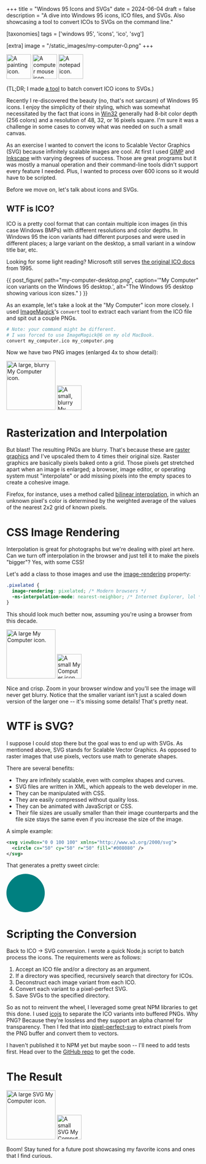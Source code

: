 +++
title = "Windows 95 Icons and SVGs"
date = 2024-06-04
draft = false
description = "A dive into Windows 95 icons, ICO files, and SVGs.  Also showcasing a tool to convert ICOs to SVGs on the command line."

[taxonomies]
tags = ['windows 95', 'icons', 'ico', 'svg']

[extra]
image = "/static_images/my-computer-0.png"
+++

<style>
.pixelated {
  image-rendering: pixelated;
  -ms-interpolation-mode: nearest-neighbor;
}
</style>

<img src="/static_images/drawing-figures.svg" class="img--plain"
width="64" height="64" alt="A painting icon." loading="lazy">
<img src="/static_images/mouse.svg" class="img--plain"
width="64" height="64" alt="A computer mouse icon." loading="lazy">
<img src="/static_images/notepad.svg" class="img--plain"
width="64" height="64" alt="A notepad icon." loading="lazy">

(TL;DR; I made [a tool](https://github.com/jessefalzone/ico-to-svg) to batch
convert ICO icons to SVGs.)

Recently I re-discovered the beauty (no, that's not sarcasm) of Windows 95
icons. I enjoy the simplicity of their styling, which was somewhat necessitated
by the fact that icons in
[Win32](https://en.wikipedia.org/wiki/Windows_API#Major_versions) generally had
8-bit color depth (256 colors) and a resolution of 48, 32, or 16 pixels square.
I'm sure it was a challenge in some cases to convey what was needed on such a
small canvas.

As an exercise I wanted to convert the icons to Scalable Vector Graphics (SVG)
because infinitely scalable images are cool. At first I used
[GIMP](https://www.gimp.org/) and [Inkscape](https://inkscape.org/) with varying
degrees of success. Those are great programs but it was mostly a manual
operation and their command-line tools didn't support every feature I needed.
Plus, I wanted to process over 600 icons so it would have to be scripted.

Before we move on, let's talk about icons and SVGs.

## WTF is ICO?

ICO is a pretty cool format that can contain multiple icon images (in this case
Windows BMPs) with different resolutions and color depths. In Windows 95 the
icon variants had different purposes and were used in different places; a large
variant on the desktop, a small variant in a window title bar, etc.

Looking for some light reading? Microsoft still serves [the original ICO
docs](<https://learn.microsoft.com/en-us/previous-versions/ms997538(v=msdn.10)#whats-in-an-icon>)
from 1995.

{{ post_figure(
  path="my-computer-desktop.png",
  caption='"My Computer" icon variants on the Windows 95 desktop.',
  alt="The Windows 95 desktop showing various icon sizes."
) }}

As an example, let's take a look at the "My Computer" icon more closely. I used
[ImageMagick](https://imagemagick.org/script/convert.php)'s `convert` tool to
extract each variant from the ICO file and spit out a couple PNGs.

```bash
# Note: your command might be different.
# I was forced to use ImageMagick@6 on my old MacBook.
convert my_computer.ico my_computer.png
```

Now we have two PNG images (enlarged 4x to show detail):

<img src="/static_images/my-computer-0.png" class="img--plain" width="128"
height="128" alt="A large, blurry My Computer icon." loading="lazy">
<img src="/static_images/my-computer-1.png" class="img--plain" width="64"
height="64" alt="A small, blurry My Computer icon." loading="lazy">

# Rasterization and Interpolation

But blast! The resulting PNGs are blurry. That's because these are [raster
graphics](https://en.wikipedia.org/wiki/Raster_graphics) and I've upscaled them
to 4 times their original size. Raster graphics are basically pixels baked onto
a grid. Those pixels get stretched apart when an image is enlarged; a browser,
image editor, or operating system must "interpolate" or add missing pixels into
the empty spaces to create a cohesive image.

Firefox, for instance, uses a method called [bilinear
interpolation](https://en.wikipedia.org/wiki/Bilinear_interpolation), in which
an unknown pixel's color is determined by the weighted average of the values of
the nearest 2x2 grid of known pixels.

# CSS Image Rendering

Interpolation is great for photographs but we're dealing with pixel art here.
Can we turn off interpolation in the browser and just tell it to make the pixels
"bigger"? Yes, with some CSS!

Let's add a class to those images and use the
[image-rendering](https://developer.mozilla.org/en-US/docs/Web/CSS/image-rendering)
property:

```css
.pixelated {
  image-rendering: pixelated; /* Modern browsers */
  -ms-interpolation-mode: nearest-neighbor; /* Internet Explorer, lol */
}
```

This should look much better now, assuming you're using a browser from this
decade.

<img src="/static_images/my-computer-0.png" class="img--plain pixelated"
width="128" height="128" alt="A large My Computer icon." loading="lazy">
<img src="/static_images/my-computer-1.png" class="img--plain pixelated"
width="64" height="64" alt="A small My Computer icon." loading="lazy">

Nice and crisp. Zoom in your browser window and you'll see the image will never
get blurry. Notice that the smaller variant isn't just a scaled down version of
the larger one -- it's missing some details! That's pretty neat.

# WTF is SVG?

I suppose I could stop there but the goal was to end up with SVGs. As mentioned
above, SVG stands for Scalable Vector Graphics. As opposed to raster images that
use pixels, vectors use math to generate shapes.

There are several benefits:

- They are infinitely scalable, even with complex shapes and curves.
- SVG files are written in XML, which appeals to the web developer in me.
- They can be manipulated with CSS.
- They are easily compressed without quality loss.
- They can be animated with JavaScript or CSS.
- Their file sizes are usually smaller than their image counterparts and the
  file size stays the same even if you increase the size of the image.

A simple example:

```xml
<svg viewBox="0 0 100 100" xmlns="http://www.w3.org/2000/svg">
  <circle cx="50" cy="50" r="50" fill="#008080" />
</svg>
```

That generates a pretty sweet circle:

<svg width="100" height="100" viewBox="0 0 100 100" xmlns="http://www.w3.org/2000/svg">
  <circle cx="50" cy="50" r="50" fill="#008080" />
</svg>

# Scripting the Conversion

Back to ICO -> SVG conversion. I wrote a quick Node.js script to batch process
the icons. The requirements were as follows:

1. Accept an ICO file and/or a directory as an argument.
1. If a directory was specified, recursively search that directory for ICOs.
1. Deconstruct each image variant from each ICO.
1. Convert each variant to a pixel-perfect SVG.
1. Save SVGs to the specified directory.

So as not to reinvent the wheel, I leveraged some great NPM libraries to get
this done. I used [icojs](https://www.npmjs.com/package/icojs) to separate the
ICO variants into buffered PNGs. Why PNG? Because they're lossless and they
support an alpha channel for transparency. Then I fed that into
[pixel-perfect-svg](https://www.npmjs.com/package/pixel-perfect-svg) to extract
pixels from the PNG buffer and convert them to vectors.

I haven't published it to NPM yet but maybe soon -- I'll need to add tests
first. Head over to the [GitHub
repo](https://github.com/jessefalzone/ico-to-svg) to get the code.

# The Result

<img src="/static_images/my-computer-0.svg" class="img--plain"
width="128" height="128" alt="A large SVG My Computer icon." loading="lazy">
<img src="/static_images/my-computer-1.svg" class="img--plain"
width="64" height="64" alt="A small SVG My Computer icon." loading="lazy">

Boom! Stay tuned for a future post showcasing my favorite icons and ones that I
find curious.
